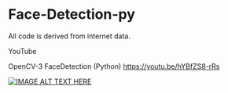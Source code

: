 # Face-Detection-py
All code is derived from internet data.

YouTube

OpenCV-3 FaceDetection (Python)
https://youtu.be/hYBfZS8-rRs

[![IMAGE ALT TEXT HERE](https://img.youtube.com/vi/hYBfZS8-rRs/0.jpg)](https://www.youtube.com/watch?v=hYBfZS8-rRs)
